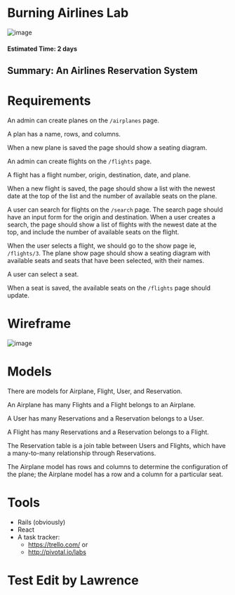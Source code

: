 # Burning Airlines Lab

![image](https://pbs.twimg.com/media/COeYbe1WUAABHQ1.jpg)


#### Estimated Time: 2 days

## Summary: An Airlines Reservation System

# Requirements

An admin can create planes on the `/airplanes` page.

A plan has a name, rows, and columns.

When a new plane is saved the page should show a seating diagram.

An admin can create flights on the `/flights` page.

A flight has a flight number, origin, destination, date, and plane.

When a new flight is saved, the page should show a list with the newest date at the top of the list and the number of available seats on the plane.

A user can search for flights on the `/search` page.
The search page should have an input form for the origin and destination.
When a user creates a search, the page should show a list of flights with the newest date at the top, and include the number of available seats on the flight.

When the user selects a flight, we should go to the show page ie, `/flights/3`.
The plane show page should show a seating diagram with available seats and seats that have been selected, with their names.

A user can select a seat.

When a seat is saved, the available seats on the `/flights` page should update.

# Wireframe
![image](http://i.imgur.com/Xa2DNrr.png)

# Models
There are models for Airplane, Flight, User, and Reservation.

An Airplane has many Flights and a Flight belongs to an Airplane.

A User has many Reservations and a Reservation belongs to a User.

A Flight has many Reservations and a Reservation belongs to a Flight.

The Reservation table is a join table between Users and Flights, which have a many-to-many relationship through Reservations.

The Airplane model has rows and columns to determine the configuration of the plane; the Airplane model has a row and a column for a particular seat.

# Tools
- Rails (obviously)
- React
- A task tracker:
  - https://trello.com/ or
  - http://pivotal.io/labs
  
# Test Edit by Lawrence
